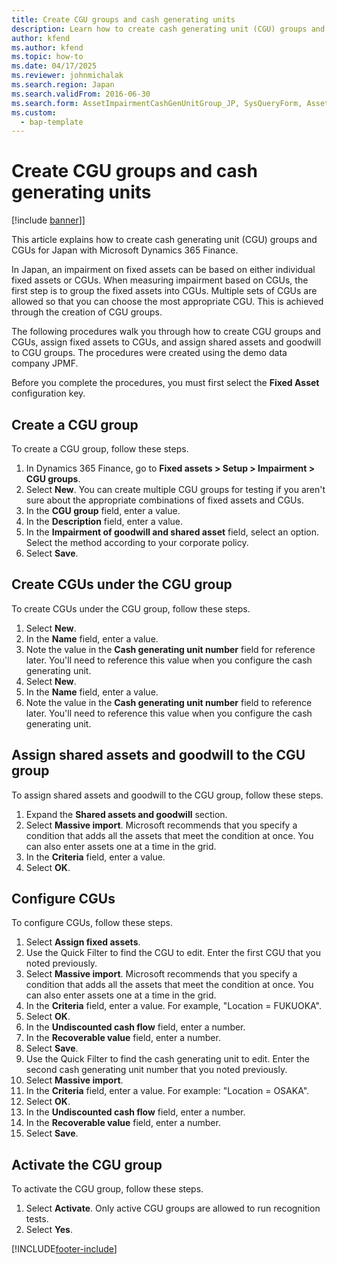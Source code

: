 ```yaml
---
title: Create CGU groups and cash generating units
description: Learn how to create cash generating unit (CGU) groups and CGUs for Japan with Microsoft Dynamics 365 Finance.
author: kfend
ms.author: kfend
ms.topic: how-to
ms.date: 04/17/2025
ms.reviewer: johnmichalak
ms.search.region: Japan
ms.search.validFrom: 2016-06-30
ms.search.form: AssetImpairmentCashGenUnitGroup_JP, SysQueryForm, AssetImpairmentCashGenUnit_JP
ms.custom: 
  - bap-template
---
```


# Create CGU groups and cash generating units

[!include [banner](../../includes/banner.md)]]

This article explains how to create cash generating unit (CGU) groups and CGUs for Japan with Microsoft Dynamics 365 Finance.

In Japan, an impairment on fixed assets can be based on either individual fixed assets or CGUs. When measuring impairment based on CGUs, the first step is to group the fixed assets into CGUs. Multiple sets of CGUs are allowed so that you can choose the most appropriate CGU. This is achieved through the creation of CGU groups. 

The following procedures walk you through how to create CGU groups and CGUs, assign fixed assets to CGUs, and assign shared assets and goodwill to CGU groups. The procedures were created using the demo data company JPMF.

Before you complete the procedures, you must first select the **Fixed Asset** configuration key.

## Create a CGU group

To create a CGU group, follow these steps.

1. In Dynamics 365 Finance, go to **Fixed assets \> Setup \> Impairment \> CGU groups**.
1. Select **New**. You can create multiple CGU groups for testing if you aren't sure about the appropriate combinations of fixed assets and CGUs.  
1. In the **CGU group** field, enter a value.
1. In the **Description** field, enter a value.
1. In the **Impairment of goodwill and shared asset** field, select an option. Select the method according to your corporate policy.  
1. Select **Save**.

## Create CGUs under the CGU group

To create CGUs under the CGU group, follow these steps.

1. Select **New**.
1. In the **Name** field, enter a value.
1. Note the value in the **Cash generating unit number** field for reference later. You'll need to reference this value when you configure the cash generating unit.  
1. Select **New**.
1. In the **Name** field, enter a value.
1. Note the value in the **Cash generating unit number** field to reference later. You'll need to reference this value when you configure the cash generating unit.  

## Assign shared assets and goodwill to the CGU group

To assign shared assets and goodwill to the CGU group, follow these steps.

1. Expand the **Shared assets and goodwill** section.
1. Select **Massive import**. Microsoft recommends that you specify a condition that adds all the assets that meet the condition at once. You can also enter assets one at a time in the grid.  
1. In the **Criteria** field, enter a value.
1. Select **OK**.

## Configure CGUs

To configure CGUs, follow these steps.

1. Select **Assign fixed assets**.
1. Use the Quick Filter to find the CGU to edit. Enter the first CGU that you noted previously.  
1. Select **Massive import**. Microsoft recommends that you specify a condition that adds all the assets that meet the condition at once. You can also enter assets one at a time in the grid.
1. In the **Criteria** field, enter a value. For example, "Location = FUKUOKA".  
1. Select **OK**.
1. In the **Undiscounted cash flow** field, enter a number.
1. In the **Recoverable value** field, enter a number.
1. Select **Save**.
1. Use the Quick Filter to find the cash generating unit to edit. Enter the second cash generating unit number that you noted previously.  
1. Select **Massive import**.
1. In the **Criteria** field, enter a value. For example: "Location = OSAKA".  
1. Select **OK**.
1. In the **Undiscounted cash flow** field, enter a number.
1. In the **Recoverable value** field, enter a number.
1. Select **Save**.

## Activate the CGU group

To activate the CGU group, follow these steps.

1. Select **Activate**. Only active CGU groups are allowed to run recognition tests.  
1. Select **Yes**.



[!INCLUDE[footer-include](../../../includes/footer-banner.md)]

